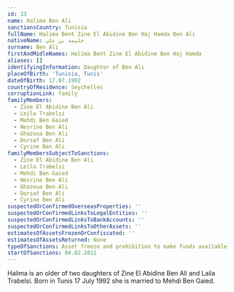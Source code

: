 ```yaml
---
id: 33
name: Halima Ben Ali
sanctionsCountry: Tunisia
fullName: Halima Bent Zine El Abidine Ben Haj Hamda Ben Ali
nativeName: حليمة بن علي
surname: Ben Ali
firstAndMidleNames: Halima Bent Zine El Abidine Ben Haj Hamda
aliases: []
identifyingInformation: Daughter of Ben Ali
placeOfBirth: 'Tunisia, Tunis'
dateOfBirth: 17.07.1992
countryOfResidence: Seychelles
corruptionLink: family
familyMembers:
  - Zine El Abidine Ben Ali
  - Leila Trabelsi
  - Mehdi Ben Gaied
  - Nesrine Ben Ali
  - Ghazoua Ben Ali
  - Dorsaf Ben Ali
  - Cyrine Ben Ali
familyMembersSubjectToSanctions:
  - Zine El Abidine Ben Ali
  - Leila Trabelsi
  - Mehdi Ben Gaied
  - Nesrine Ben Ali
  - Ghazoua Ben Ali
  - Dorsaf Ben Ali
  - Cyrine Ben Ali
suspectedOrConfirmedOverseasProperties: ''
suspectedOrConfirmedLinksToLegalEntities: ''
suspectedOrConfirmedLinksToBankAccounts: ''
suspectedOrConfirmedLinksToOtherAssets: ''
estimatesOfAssetsFrozenOrConfiscated: ''
estimatesOfAssetsReturned: None
typeOfSanctions: Asset freeze and prohibition to make funds available
startOfSanctions: 04.02.2011
---
```

Halima is an older of two daughters of Zine El Abidine Ben Ali and Laila 
Trabelsi. Born in Tunis 17 July 1992 she is married to Mehdi Ben Gaied.
